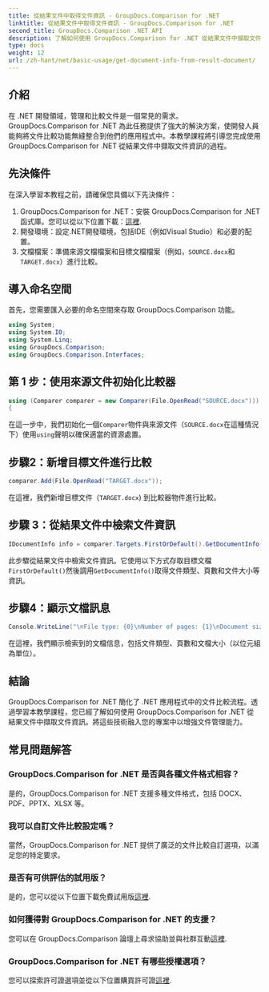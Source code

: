 ```yaml
---
title: 從結果文件中取得文件資訊 - GroupDocs.Comparison for .NET
linktitle: 從結果文件中取得文件資訊 - GroupDocs.Comparison for .NET
second_title: GroupDocs.Comparison .NET API
description: 了解如何使用 GroupDocs.Comparison for .NET 從結果文件中擷取文件資訊。為 .NET 開發人員解釋了簡單的步驟。
type: docs
weight: 12
url: /zh-hant/net/basic-usage/get-document-info-from-result-document/
---
```

## 介紹
在 .NET 開發領域，管理和比較文件是一個常見的需求。 GroupDocs.Comparison for .NET 為此任務提供了強大的解決方案，使開發人員能夠將文件比較功能無縫整合到他們的應用程式中。本教學課程將引導您完成使用 GroupDocs.Comparison for .NET 從結果文件中擷取文件資訊的過程。 
## 先決條件
在深入學習本教程之前，請確保您具備以下先決條件：
1. GroupDocs.Comparison for .NET：安裝 GroupDocs.Comparison for .NET 函式庫。您可以從以下位置下載：[這裡](https://releases.groupdocs.com/comparison/net/).
2. 開發環境：設定.NET開發環境，包括IDE（例如Visual Studio）和必要的配置。
3. 文檔檔案：準備來源文檔檔案和目標文檔檔案（例如，`SOURCE.docx`和`TARGET.docx`）進行比較。

## 導入命名空間
首先，您需要匯入必要的命名空間來存取 GroupDocs.Comparison 功能。

```csharp
using System;
using System.IO;
using System.Linq;
using GroupDocs.Comparison;
using GroupDocs.Comparison.Interfaces;
```

## 第 1 步：使用來源文件初始化比較器
```csharp
using (Comparer comparer = new Comparer(File.OpenRead("SOURCE.docx")))
{
```
在這一步中，我們初始化一個`Comparer`物件與來源文件（`SOURCE.docx`在這種情況下）使用`using`聲明以確保適當的資源處置。
## 步驟2：新增目標文件進行比較
```csharp
comparer.Add(File.OpenRead("TARGET.docx"));
```
在這裡，我們新增目標文件（`TARGET.docx`) 到比較器物件進行比較。
## 步驟 3：從結果文件中檢索文件資訊
```csharp
IDocumentInfo info = comparer.Targets.FirstOrDefault().GetDocumentInfo();
```
此步驟從結果文件中檢索文件資訊。它使用以下方式存取目標文檔`FirstOrDefault()`然後調用`GetDocumentInfo()`取得文件類型、頁數和文件大小等資訊。
## 步驟4：顯示文檔訊息
```csharp
Console.WriteLine("\nFile type: {0}\nNumber of pages: {1}\nDocument size: {2} bytes", info.FileType, info.PageCount, info.Size);
```
在這裡，我們顯示檢索到的文檔信息，包括文件類型、頁數和文檔大小（以位元組為單位）。

## 結論
GroupDocs.Comparison for .NET 簡化了 .NET 應用程式中的文件比較流程。透過學習本教學課程，您已經了解如何使用 GroupDocs.Comparison for .NET 從結果文件中擷取文件資訊。將這些技術融入您的專案中以增強文件管理能力。
## 常見問題解答
### GroupDocs.Comparison for .NET 是否與各種文件格式相容？
是的，GroupDocs.Comparison for .NET 支援多種文件格式，包括 DOCX、PDF、PPTX、XLSX 等。
### 我可以自訂文件比較設定嗎？
當然，GroupDocs.Comparison for .NET 提供了廣泛的文件比較自訂選項，以滿足您的特定要求。
### 是否有可供評估的試用版？
是的，您可以從以下位置下載免費試用版[這裡](https://releases.groupdocs.com/).
### 如何獲得對 GroupDocs.Comparison for .NET 的支援？
您可以在 GroupDocs.Comparison 論壇上尋求協助並與社群互動[這裡](https://forum.groupdocs.com/c/comparison/12).
### GroupDocs.Comparison for .NET 有哪些授權選項？
您可以探索許可證選項並從以下位置購買許可證[這裡](https://purchase.groupdocs.com/buy).